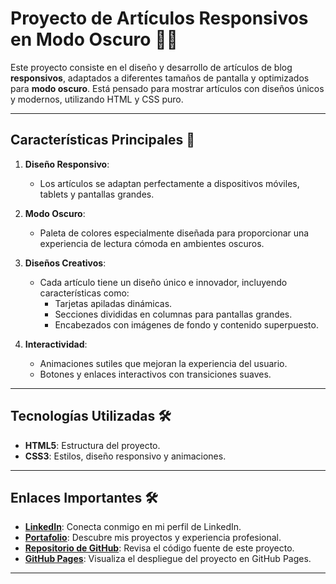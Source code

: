 # Proyecto de Artículos Responsivos en Modo Oscuro 📝🌑

Este proyecto consiste en el diseño y desarrollo de artículos de blog **responsivos**, adaptados a diferentes tamaños de pantalla y optimizados para **modo oscuro**. Está pensado para mostrar artículos con diseños únicos y modernos, utilizando HTML y CSS puro.

---

## **Características Principales** 🚀

1. **Diseño Responsivo**:
   - Los artículos se adaptan perfectamente a dispositivos móviles, tablets y pantallas grandes.
   
2. **Modo Oscuro**:
   - Paleta de colores especialmente diseñada para proporcionar una experiencia de lectura cómoda en ambientes oscuros.

3. **Diseños Creativos**:
   - Cada artículo tiene un diseño único e innovador, incluyendo características como:
     - Tarjetas apiladas dinámicas.
     - Secciones divididas en columnas para pantallas grandes.
     - Encabezados con imágenes de fondo y contenido superpuesto.

4. **Interactividad**:
   - Animaciones sutiles que mejoran la experiencia del usuario.
   - Botones y enlaces interactivos con transiciones suaves.

---

## **Tecnologías Utilizadas** 🛠️

- **HTML5**: Estructura del proyecto.
- **CSS3**: Estilos, diseño responsivo y animaciones.

---

## **Enlaces Importantes** 🛠️

- **[LinkedIn](https://www.linkedin.com/in/guillermovasbendev/)**: Conecta conmigo en mi perfil de LinkedIn.
- **[Portafolio](https://guillermosoftwareengineer.github.io/Portfolio/)**: Descubre mis proyectos y experiencia profesional.
- **[Repositorio de GitHub](https://github.com/guillermoSoftwareEngineer)**: Revisa el código fuente de este proyecto.
- **[GitHub Pages](https://guillermosoftwareengineer.github.io/articles/)**: Visualiza el despliegue del proyecto en GitHub Pages.

---


